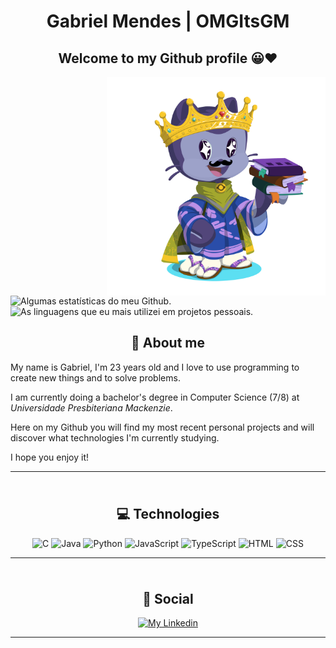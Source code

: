 <h1 align="center">Gabriel Mendes | OMGItsGM</h1>
<h2 align="center">Welcome to my Github profile 😀❤️</h2>

<img align="right" href="#" src="readme-files/octocat-1717422957778.png" width=350px title="My Octocat" alt="My Octocat">

<div align="left">

  <!-- Github Stats -->
  <img href="#" src="https://github-readme-stats.vercel.app/api?username=omgitsgm&show_icons=true&theme=dracula" height="160px" title="Algumas estatísticas do meu Github."/>

  <!-- Most used Languages -->
  <img href="#" src="https://github-readme-stats.vercel.app/api/top-langs/?username=omgitsgm&show_icons=true&layout=compact&langs_count=6&theme=dracula" height="160px" title="As linguagens que eu mais utilizei em projetos pessoais."/>

</div>

<h2 align="center">💬 About me</h2>

My name is Gabriel, I'm 23 years old and I love to use programming to create new things and to solve problems.

I am currently doing a bachelor's degree in Computer Science (7/8) at _Universidade Presbiteriana Mackenzie_.

Here on my Github you will find my most recent personal projects and will discover what technologies I'm currently studying.

I hope you enjoy it!

---

<div align="center" style="padding-top:10px">
  <h2>💻 Technologies</h2>

  <img href="#" src="https://cdn-icons-png.flaticon.com/512/3665/3665923.png" height="50px" title="C">
  <!-- <img href="#" src="https://cdn-icons-png.flaticon.com/512/6132/6132222.png" height="50px" title="C++"> -->
  <img href="#" src="https://cdn-icons-png.flaticon.com/512/5968/5968282.png" height="50px" title="Java">
  <img href="#" src="https://cdn-icons-png.flaticon.com/512/3098/3098090.png" height="50px" title="Python">
  <img href="#" src="https://cdn-icons-png.flaticon.com/512/5968/5968292.png" height="50px" title="JavaScript">
  <img href="#" src="https://cdn-icons-png.flaticon.com/512/5968/5968381.png" height="50px" title="TypeScript">
  <img href="#" src="https://cdn-icons-png.flaticon.com/512/1051/1051277.png" height="50px" title="HTML">
  <img href="#" src="https://cdn-icons-png.flaticon.com/512/732/732190.png" height="50px" title="CSS">
</div>

---

<div align="center" style="padding-top:10px">
  <h2> 📱 Social</h2>
  <a href="https://www.linkedin.com/in/luiz-gabriel-profirio-mendes/"><img href="#" src="https://cdn-icons-png.flaticon.com/512/3536/3536505.png" height="50px" title="My Linkedin"></a>
</div>
<hr>
